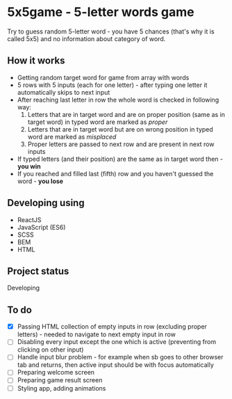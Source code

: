 # 5x5game - 5-letter words game

Try to guess random 5-letter word - you have 5 chances (that's why it is called 5x5) and no information about category of word.

## How it works

* Getting random target word for game from array with words
* 5 rows with 5 inputs (each for one letter) - after typing one letter it automatically skips to next input
* After reaching last letter in row the whole word is checked in following way:
  1. Letters that are in target word and are on proper position (same as in target word) in typed word are marked as *proper*
  2. Letters that are in target word but are on wrong position in typed word are marked as *misplaced*
  3. Proper letters are passed to next row and are present in next row inputs
* If typed letters (and their position) are the same as in target word then - **you win**
* If you reached and filled last (fifth) row and you haven't guessed the word - **you lose**

## Developing using
* ReactJS
* JavaScript (ES6)
* SCSS
* BEM
* HTML

## Project status
Developing

## To do
- [x] Passing HTML collection of empty inputs in row (excluding proper letters) - needed to navigate to next empty input in row
- [ ] Disabling every input except the one which is active (preventing from clicking on other input)
- [ ] Handle input blur problem - for example when sb goes to other browser tab and returns, then active input should be with focus automatically
- [ ] Preparing welcome screen
- [ ] Preparing game result screen
- [ ] Styling app, adding animations